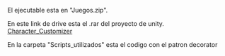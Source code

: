 El ejecutable esta en "Juegos.zip".

En este link de drive esta el .rar del proyecto de unity. [Character_Customizer](https://drive.google.com/file/d/1EZAmEzrcy4q46l_8YVp6_PsUIoUlTHQz/view?usp=sharing)

En la carpeta "Scripts_utilizados" esta el codigo con el patron decorator

